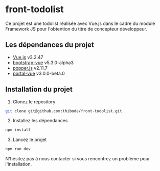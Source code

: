 # front-todolist

Ce projet est une todolist réalisée avec Vue.js dans le cadre du module Framework JS pour l'obtention du titre de concepteur développeur.

## Les dépendances du projet

- [Vue.js](https://vuejs.org/) v3.2.47
- [bootstrap-vue](https://bootstrap-vue.org/) v5.3.0-alpha3
- [popper.js](https://popper.js.org/) v2.11.7
- [portal-vue](https://portal-vue.linusb.org/) v3.0.0-beta.0

## Installation du projet 

1. Clonez le repository

```sh
git clone git@github.com:thibode/front-todolist.git
```

2. Installez les dépendances
```sh
npm install
```

3. Lancez le projet 
```sh
npm run dev
```
N'hésitez pas à nous contacter si vous rencontrez un problème pour l'installation. 
